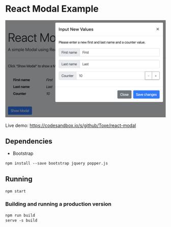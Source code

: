 # React Modal Example

![Screenshot](screenshot.png)

Live demo: https://codesandbox.io/s/github/Toxe/react-modal

## Dependencies

- Bootstrap

```
npm install --save bootstrap jquery popper.js
```

## Running

```
npm start
```

### Building and running a production version

```
npm run build
serve -s build
```
